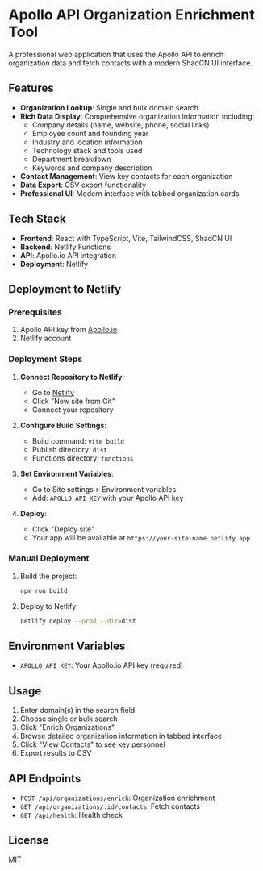 # Apollo API Organization Enrichment Tool

A professional web application that uses the Apollo API to enrich organization data and fetch contacts with a modern ShadCN UI interface.

## Features

- **Organization Lookup**: Single and bulk domain search
- **Rich Data Display**: Comprehensive organization information including:
  - Company details (name, website, phone, social links)
  - Employee count and founding year
  - Industry and location information
  - Technology stack and tools used
  - Department breakdown
  - Keywords and company description
- **Contact Management**: View key contacts for each organization
- **Data Export**: CSV export functionality
- **Professional UI**: Modern interface with tabbed organization cards

## Tech Stack

- **Frontend**: React with TypeScript, Vite, TailwindCSS, ShadCN UI
- **Backend**: Netlify Functions
- **API**: Apollo.io API integration
- **Deployment**: Netlify

## Deployment to Netlify

### Prerequisites

1. Apollo API key from [Apollo.io](https://apollo.io)
2. Netlify account

### Deployment Steps

1. **Connect Repository to Netlify**:
   - Go to [Netlify](https://netlify.com)
   - Click "New site from Git"
   - Connect your repository

2. **Configure Build Settings**:
   - Build command: `vite build`
   - Publish directory: `dist`
   - Functions directory: `functions`

3. **Set Environment Variables**:
   - Go to Site settings > Environment variables
   - Add: `APOLLO_API_KEY` with your Apollo API key

4. **Deploy**:
   - Click "Deploy site"
   - Your app will be available at `https://your-site-name.netlify.app`

### Manual Deployment

1. Build the project:
   ```bash
   npm run build
   ```

2. Deploy to Netlify:
   ```bash
   netlify deploy --prod --dir=dist
   ```

## Environment Variables

- `APOLLO_API_KEY`: Your Apollo.io API key (required)

## Usage

1. Enter domain(s) in the search field
2. Choose single or bulk search
3. Click "Enrich Organizations" 
4. Browse detailed organization information in tabbed interface
5. Click "View Contacts" to see key personnel
6. Export results to CSV

## API Endpoints

- `POST /api/organizations/enrich`: Organization enrichment
- `GET /api/organizations/:id/contacts`: Fetch contacts
- `GET /api/health`: Health check

## License

MIT